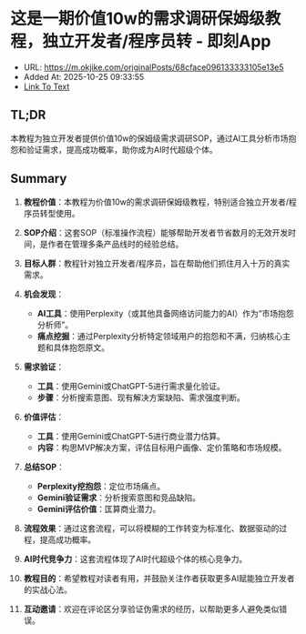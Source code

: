 # 这是一期价值10w的需求调研保姆级教程，独立开发者/程序员转 - 即刻App
- URL: https://m.okjike.com/originalPosts/68cface096133333105e13e5
- Added At: 2025-10-25 09:33:55
- [Link To Text](2025-10-25-这是一期价值10w的需求调研保姆级教程，独立开发者-程序员转---即刻app_raw.md)

## TL;DR
本教程为独立开发者提供价值10w的保姆级需求调研SOP，通过AI工具分析市场抱怨和验证需求，提高成功概率，助你成为AI时代超级个体。

## Summary
1. **教程价值**：本教程为价值10w的需求调研保姆级教程，特别适合独立开发者/程序员转型使用。

2. **SOP介绍**：这套SOP（标准操作流程）能够帮助开发者节省数月的无效开发时间，是作者在管理多条产品线时的经验总结。

3. **目标人群**：教程针对独立开发者/程序员，旨在帮助他们抓住月入十万的真实需求。

4. **机会发现**：
   - **AI工具**：使用Perplexity（或其他具备网络访问能力的AI）作为“市场抱怨分析师”。
   - **痛点挖掘**：通过Perplexity分析特定领域用户的抱怨和不满，归纳核心主题和具体抱怨原文。

5. **需求验证**：
   - **工具**：使用Gemini或ChatGPT-5进行需求量化验证。
   - **步骤**：分析搜索意图、现有解决方案缺陷、需求强度判断。

6. **价值评估**：
   - **工具**：使用Gemini或ChatGPT-5进行商业潜力估算。
   - **内容**：构思MVP解决方案，评估目标用户画像、定价策略和市场规模。

7. **总结SOP**：
   - **Perplexity挖抱怨**：定位市场痛点。
   - **Gemini验证需求**：分析搜索意图和竞品缺陷。
   - **Gemini评估价值**：匡算商业潜力。

8. **流程效果**：通过这套流程，可以将模糊的工作转变为标准化、数据驱动的过程，提高成功概率。

9. **AI时代竞争力**：这套流程体现了AI时代超级个体的核心竞争力。

10. **教程目的**：希望教程对读者有用，并鼓励关注作者获取更多AI赋能独立开发者的实战心法。

11. **互动邀请**：欢迎在评论区分享验证伪需求的经历，以帮助更多人避免类似错误。

